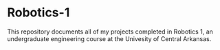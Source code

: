 # Robotics-1
This repository documents all of my projects completed in Robotics 1, an undergraduate engineering course at the Univesity of Central Arkansas.
